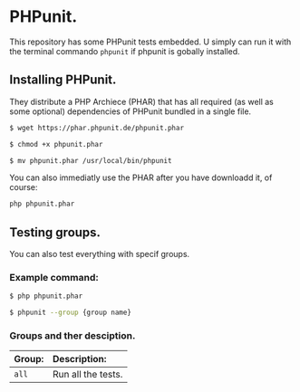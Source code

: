 PHPunit. 
=============================

This repository has some PHPunit tests embedded. 
U simply can run it with the terminal commando `phpunit` if phpunit is gobally installed.

## Installing PHPunit.

They distribute a PHP Archiece (PHAR) that has all required (as well as some optional) dependencies of PHPunit
bundled in a single file. 

```bash
$ wget https://phar.phpunit.de/phpunit.phar

$ chmod +x phpunit.phar

$ mv phpunit.phar /usr/local/bin/phpunit
```

You can also immediatly use the PHAR after you have downloadd it, of course:

```bash
php phpunit.phar
```

## Testing groups.

You can also test everything with specif groups. 

### Example command: 

```bash
$ php phpunit.phar

$ phpunit --group {group name}
```

### Groups and ther desciption. 

| Group:              | Description:                    |
| :------------------ | :------------------------------ |
| `all`               | Run all the tests.              |

